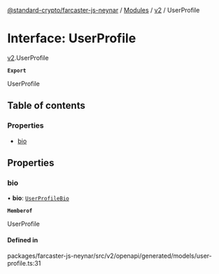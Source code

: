 [@standard-crypto/farcaster-js-neynar](../README.md) / [Modules](../modules.md) / [v2](../modules/v2.md) / UserProfile

# Interface: UserProfile

[v2](../modules/v2.md).UserProfile

**`Export`**

UserProfile

## Table of contents

### Properties

- [bio](v2.UserProfile.md#bio)

## Properties

### bio

• **bio**: [`UserProfileBio`](v2.UserProfileBio.md)

**`Memberof`**

UserProfile

#### Defined in

packages/farcaster-js-neynar/src/v2/openapi/generated/models/user-profile.ts:31

